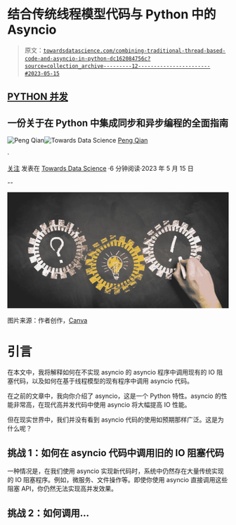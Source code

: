 # 结合传统线程模型代码与 Python 中的 Asyncio

> 原文：[`towardsdatascience.com/combining-traditional-thread-based-code-and-asyncio-in-python-dc162084756c?source=collection_archive---------12-----------------------#2023-05-15`](https://towardsdatascience.com/combining-traditional-thread-based-code-and-asyncio-in-python-dc162084756c?source=collection_archive---------12-----------------------#2023-05-15)

## [PYTHON 并发](https://medium.com/@qtalen/list/python-concurrency-2c979347da3b)

## 一份关于在 Python 中集成同步和异步编程的全面指南

[](https://qtalen.medium.com/?source=post_page-----dc162084756c--------------------------------)![Peng Qian](https://qtalen.medium.com/?source=post_page-----dc162084756c--------------------------------)[](https://towardsdatascience.com/?source=post_page-----dc162084756c--------------------------------)![Towards Data Science](https://towardsdatascience.com/?source=post_page-----dc162084756c--------------------------------) [Peng Qian](https://qtalen.medium.com/?source=post_page-----dc162084756c--------------------------------)

·

[关注](https://medium.com/m/signin?actionUrl=https%3A%2F%2Fmedium.com%2F_%2Fsubscribe%2Fuser%2F8e2fe735546d&operation=register&redirect=https%3A%2F%2Ftowardsdatascience.com%2Fcombining-traditional-thread-based-code-and-asyncio-in-python-dc162084756c&user=Peng+Qian&userId=8e2fe735546d&source=post_page-8e2fe735546d----dc162084756c---------------------post_header-----------) 发表在 [Towards Data Science](https://towardsdatascience.com/?source=post_page-----dc162084756c--------------------------------) ·6 分钟阅读·2023 年 5 月 15 日[](https://medium.com/m/signin?actionUrl=https%3A%2F%2Fmedium.com%2F_%2Fvote%2Ftowards-data-science%2Fdc162084756c&operation=register&redirect=https%3A%2F%2Ftowardsdatascience.com%2Fcombining-traditional-thread-based-code-and-asyncio-in-python-dc162084756c&user=Peng+Qian&userId=8e2fe735546d&source=-----dc162084756c---------------------clap_footer-----------)

--

[](https://medium.com/m/signin?actionUrl=https%3A%2F%2Fmedium.com%2F_%2Fbookmark%2Fp%2Fdc162084756c&operation=register&redirect=https%3A%2F%2Ftowardsdatascience.com%2Fcombining-traditional-thread-based-code-and-asyncio-in-python-dc162084756c&source=-----dc162084756c---------------------bookmark_footer-----------)![](img/2d6b4ed69c2a46871c9ec4c44fa56d21.png)

图片来源：作者创作，[Canva](https://www.canva.com/)

# 引言

在本文中，我将解释如何在不实现 asyncio 的 asyncio 程序中调用现有的 IO 阻塞代码，以及如何在基于线程模型的现有程序中调用 asyncio 代码。

在之前的文章中，我向你介绍了 asyncio，这是一个 Python 特性。asyncio 的性能非常高，在现代高并发代码中使用 asyncio 将大幅提高 IO 性能。

但在现实世界中，我们并没有看到 asyncio 代码的使用如预期那样广泛。这是为什么呢？

## 挑战 1：如何在 asyncio 代码中调用旧的 IO 阻塞代码

一种情况是，在我们使用 asyncio 实现新代码时，系统中仍然存在大量传统实现的 IO 阻塞程序。例如，微服务、文件操作等。即使你使用 asyncio 直接调用这些阻塞 API，你仍然无法实现高并发效果。

## 挑战 2：如何调用…

